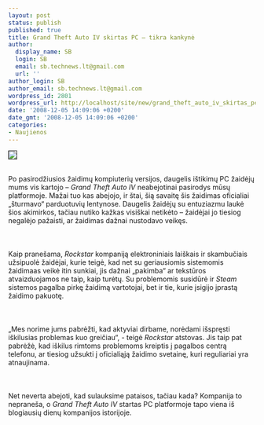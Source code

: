 ```yaml
---
layout: post
status: publish
published: true
title: Grand Theft Auto IV skirtas PC – tikra kankynė
author:
  display_name: SB
  login: SB
  email: sb.technews.lt@gmail.com
  url: ''
author_login: SB
author_email: sb.technews.lt@gmail.com
wordpress_id: 2801
wordpress_url: http://localhost/site/new/grand_theft_auto_iv_skirtas_pc_-_tikra_kankyne/
date: '2008-12-05 14:09:06 +0200'
date_gmt: '2008-12-05 14:09:06 +0200'
categories:
- Naujienos
---
```

<div class="imgright"><img src="http://tbn3.google.com/images?q=tbn:FrCPJSN2crTJVM:http://www.pastemagazine.com/articles/2008/03/31/final_grand_theft_auto_iv_trailer_revealed_440x300.jpg" border="1"></div>
<p><br>Po pasirodžiusios žaidimų kompiuterių versijos, daugelis ištikimų PC žaidėjų mums vis kartojo – <i>Grand Theft Auto IV</i> neabejotinai pasirodys mūsų platformoje. Mažai tuo kas abejojo, ir štai, šią savaitę šis žaidimas oficialiai „šturmavo“ parduotuvių lentynose. Daugelis žaidėjų su entuziazmu laukė šios akimirkos, tačiau nutiko kažkas visiškai netikėto – žaidėjai jo tiesiog negalėjo pažaisti, ar žaidimas dažnai nustodavo veikęs.<br />
<br><br />
<br>Kaip pranešama, <i>Rockstar</i> kompaniją elektroniniais laiškais ir skambučiais užsipuolė žaidėjai, kurie teigė, kad net su geriausiomis sistemomis žaidimaas veikė itin sunkiai, jis dažnai „pakimba“ ar tekstūros atvaizduojamos ne taip, kaip turėtų. Su problemomis susidūrė ir <i>Steam</i> sistemos pagalba pirkę žaidimą vartotojai, bet ir tie, kurie įsigijo įprastą žaidimo pakuotę.<br />
<br><br />
<br>„Mes norime jums pabrėžti, kad aktyviai dirbame, norėdami išspręsti iškilusias problemas kuo greičiau“, - teigė <i>Rockstar</i> atstovas. Jis taip pat pabrėžė, kad iškilus rimtoms problemoms kreiptis į pagalbos centrą telefonu, ar tiesiog užsukti į oficialiąją žaidimo svetainę, kuri reguliariai yra atnaujinama.<br />
<br><br />
<br>Net neverta abejoti, kad sulauksime pataisos, tačiau kada? Kompanija to nepraneša, o <i>Grand Theft Auto IV</i> startas PC platformoje tapo viena iš blogiausių dienų kompanijos istorijoje.<br />
<br><br />
<br><br />
<br></p>
